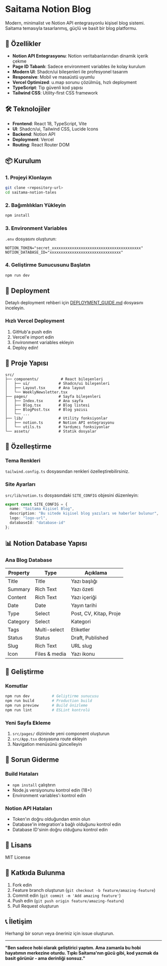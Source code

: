 # Saitama Notion Blog

Modern, minimalist ve Notion API entegrasyonlu kişisel blog sistemi. Saitama temasıyla tasarlanmış, güçlü ve basit bir blog platformu.

## 🚀 Özellikler

- **Notion API Entegrasyonu**: Notion veritabanlarından dinamik içerik çekme
- **Page ID Tabanlı**: Sadece environment variables ile kolay kurulum
- **Modern UI**: Shadcn/ui bileşenleri ile profesyonel tasarım
- **Responsive**: Mobil ve masaüstü uyumlu
- **Vercel Optimized**: u.map sorunu çözülmüş, hızlı deployment
- **TypeScript**: Tip güvenli kod yapısı
- **Tailwind CSS**: Utility-first CSS framework

## 🛠️ Teknolojiler

- **Frontend**: React 18, TypeScript, Vite
- **UI**: Shadcn/ui, Tailwind CSS, Lucide Icons
- **Backend**: Notion API
- **Deployment**: Vercel
- **Routing**: React Router DOM

## 📦 Kurulum

### 1. Projeyi Klonlayın

```bash
git clone <repository-url>
cd saitama-notion-tales
```

### 2. Bağımlılıkları Yükleyin

```bash
npm install
```

### 3. Environment Variables

`.env` dosyasını oluşturun:

```env
NOTION_TOKEN="secret_xxxxxxxxxxxxxxxxxxxxxxxxxxxxxxxxxxxxxxxx"
NOTION_DATABASE_ID="xxxxxxxxxxxxxxxxxxxxxxxxxxxxxxxx"
```

### 4. Geliştirme Sunucusunu Başlatın

```bash
npm run dev
```

## 🚀 Deployment

Detaylı deployment rehberi için [DEPLOYMENT_GUIDE.md](./DEPLOYMENT_GUIDE.md) dosyasını inceleyin.

### Hızlı Vercel Deployment

1. GitHub'a push edin
2. Vercel'e import edin
3. Environment variables ekleyin
4. Deploy edin!

## 📁 Proje Yapısı

```
src/
├── components/          # React bileşenleri
│   ├── ui/             # Shadcn/ui bileşenleri
│   ├── Layout.tsx      # Ana layout
│   └── WeeklyNewsletter.tsx
├── pages/              # Sayfa bileşenleri
│   ├── Index.tsx       # Ana sayfa
│   ├── Blog.tsx        # Blog listesi
│   ├── BlogPost.tsx    # Blog yazısı
│   └── ...
├── lib/                # Utility fonksiyonlar
│   ├── notion.ts       # Notion API entegrasyonu
│   └── utils.ts        # Yardımcı fonksiyonlar
└── assets/             # Statik dosyalar
```

## 🎨 Özelleştirme

### Tema Renkleri

`tailwind.config.ts` dosyasından renkleri özelleştirebilirsiniz.

### Site Ayarları

`src/lib/notion.ts` dosyasındaki `SITE_CONFIG` objesini düzenleyin:

```typescript
export const SITE_CONFIG = {
  name: "Saitama Kişisel Blog",
  description: "Bu sitede kişisel blog yazıları ve haberler bulunur",
  logo: "logo-url",
  databaseId: "database-id"
};
```

## 📊 Notion Database Yapısı

### Ana Blog Database

| Property | Type | Açıklama |
|----------|------|----------|
| Title | Title | Yazı başlığı |
| Summary | Rich Text | Yazı özeti |
| Content | Rich Text | Yazı içeriği |
| Date | Date | Yayın tarihi |
| Type | Select | Post, CV, Kitap, Proje |
| Category | Select | Kategori |
| Tags | Multi-select | Etiketler |
| Status | Status | Draft, Published |
| Slug | Rich Text | URL slug |
| Icon | Files & media | Yazı ikonu |

## 🔧 Geliştirme

### Komutlar

```bash
npm run dev          # Geliştirme sunucusu
npm run build        # Production build
npm run preview      # Build önizleme
npm run lint         # ESLint kontrolü
```

### Yeni Sayfa Ekleme

1. `src/pages/` dizininde yeni component oluşturun
2. `src/App.tsx` dosyasına route ekleyin
3. Navigation menüsünü güncelleyin

## 🐛 Sorun Giderme

### Build Hataları

- `npm install` çalıştırın
- Node.js versiyonunu kontrol edin (18+)
- Environment variables'ı kontrol edin

### Notion API Hataları

- Token'ın doğru olduğundan emin olun
- Database'in integration'a bağlı olduğunu kontrol edin
- Database ID'sinin doğru olduğunu kontrol edin

## 📝 Lisans

MIT License

## 🤝 Katkıda Bulunma

1. Fork edin
2. Feature branch oluşturun (`git checkout -b feature/amazing-feature`)
3. Commit edin (`git commit -m 'Add amazing feature'`)
4. Push edin (`git push origin feature/amazing-feature`)
5. Pull Request oluşturun

## 📞 İletişim

Herhangi bir sorun veya öneriniz için issue oluşturun.

---

**"Ben sadece hobi olarak geliştirici yaptım. Ama zamanla bu hobi hayatımın merkezine oturdu. Tıpkı Saitama'nın gücü gibi, kod yazmak da basit görünür - ama derinliği sonsuz."**

